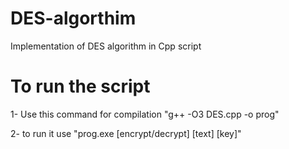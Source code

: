# DES-algorthim
Implementation of DES algorithm in Cpp script 

# To run the script 
1- Use this command for compilation  "g++ -O3 DES.cpp -o prog"

2- to run it use "prog.exe [encrypt/decrypt] [text] [key]"
